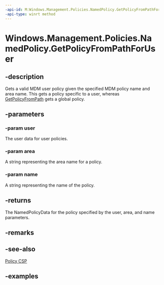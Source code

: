 ```yaml
---
-api-id: M:Windows.Management.Policies.NamedPolicy.GetPolicyFromPathForUser(Windows.System.User,System.String,System.String)
-api-type: winrt method
---
```


<!-- Method syntax.
public NamedPolicyData NamedPolicy.GetPolicyFromPathForUser(User user, String area, String name)
-->

# Windows.Management.Policies.NamedPolicy.GetPolicyFromPathForUser


## -description

Gets a valid MDM user policy given the specified MDM policy name and area name. This gets a policy specific to a user, whereas [GetPolicyFromPath](namedpolicy_getpolicyfrompath_340705329.md) gets a global policy.

## -parameters

### -param user

The user data for user policies.

### -param area

A string representing the area name for a policy.

### -param name

A string representing the name of the policy.

## -returns

The NamedPolicyData for the policy specified by the user, area, and name parameters.

## -remarks

## -see-also

[Policy CSP](/windows/client-management/mdm/policy-configuration-service-provider)

## -examples

